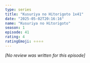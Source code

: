 ```yaml
---
type: series
title: "Kusuriya no Hitorigoto 1x41"
date: "2025-05-02T20:16:16"
name: "Kusuriya no Hitorigoto"
season: 1
episode: 41
rating: 4
ratingEmoji: ⭐️⭐️⭐️⭐️
---
```


*[No review was written for this episode]*
